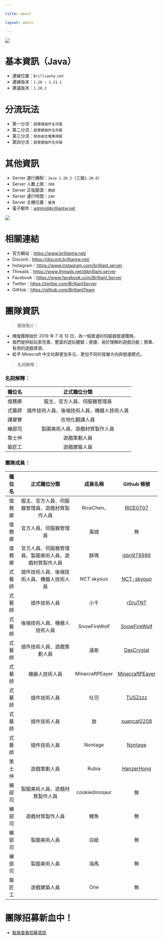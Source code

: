 ```yaml
---

title: about

layout: about

---
```


![](img/關於輝煌/橫幅.png)

# 基本資訊（Java）
- 連線位置：` Brilliantw.net `
- 連線版本：` 1.20 ~ 1.21.1 `
- 建議版本：` 1.20.2 `

# 分流玩法
- 第一分流：` 超便捷插件生存服 `
- 第二分流：` 超便捷插件生存服 `
- 第三分流：` 很自由生電專用服 `
- 第四分流：` 超便捷插件生存服 `

# 其他資訊
- Server 運行機制：` Java 1.20.2 `（三服` 1.20.6 `）
- Server 人數上限：` 300 `
- Server 正版驗證：` 開啟 `
- Server 運行時間：` 24H `
- Server 主機位置：` 臺灣 `
- 電子郵件：admin@brilliantw.net

<a href="https://www.mc-list.xyz/843/info" target="_blank"><img src="https://www.mc-list.xyz/banner/1-843.png" border="0"></a>

# 相關連結
- 官方網站：https://www.brilliantw.net/
- Discord：https://discord.brilliantw.net/
- Instagram：https://www.instagram.com/brilliant.server
- Threads：https://www.threads.net/@brilliant.server
- Facebook：https://www.facebook.com/Brilliant.Server
- Twitter：https://twitter.com/BrilliantServer
- GitHub：https://github.com/BrilliantTeam


# 團隊資訊

> 團隊簡介：

- 輝煌團隊始於 2019 年 7 月 13 日，為一個普通的伺服器營運團隊。
- 我們提供給玩家完善、豐富的遊玩體驗；便捷、易於理解的遊戲功能；簡單、有用的遊戲資源，
- 給予 Minecraft 中文社群更加多元、更加不同的發展方向與營運模式。

> 名詞解釋：
### 名詞解釋：
職位名|正式職位分類|
:------:|:------:|
煌務卿|服主、官方人員、伺服器管理員
式藝師|插件技術人員、後端技術人員、機器人技術人員
譯屋寮|在地化翻譯人員
繪部司|製圖美術人員、遊戲材質製作人員
策士仲|遊戲策劃人員
築匠工|遊戲建築人員

### 團隊成員：
職位名|正式職位分類|成員名稱|Github 帳號|
:------:|:------:|:------:|:------:|
煌務卿|服主、官方人員、伺服器管理員、遊戲材質製作人員|RiceChen_|[RICE0707](https://github.com/RICE0707)
煌務卿|官方人員、伺服器管理員|風城|無
煌務卿|官方人員、伺服器管理員、製圖美術人員、遊戲材質製作人員|酥瑪|[isbn978986](https://github.com/isbn978986)
式藝師|插件技術人員、後端技術人員、機器人技術人員|NCT skyouo|[NCT-skyouo](https://github.com/NCT-skyouo)
式藝師|插件技術人員|小千|[rDruTNT](https://github.com/rDruTNT)
式藝師|後端技術人員、機器人技術人員|SnowFireWolf|[SnowFireWolf](https://github.com/SnowFireWolf)
式藝師|插件技術人員、遊戲策劃人員|達斯|[DasCrystal](https://github.com/DasCrystal)
式藝師|機器人技術人員|MinecraftPEayer|[MinecraftPEayer](https://github.com/MinecraftPEayer)
式藝師|插件技術人員|吐司|[TUSZzzz](https://github.com/TUSZzzz)
式藝師|插件技術人員|旋|[xuancat0208](https://github.com/xuancat0208)
式藝師|插件技術人員|Nontage|[Nontage](https://github.com/SeanMud0319)
策士仲|遊戲策劃人員|Rubia|[HanzerHong](https://github.com/Rubia7599)
繪部司|製圖美術人員、遊戲材質製作人員|cookiedinosaur|無
繪部司|遊戲材質製作人員|鯉魚|無
繪部司|製圖美術人員|白紙|無
繪部司|製圖美術人員|海馬|無
築匠工|遊戲建築人員|One|無

# 團隊招募新血中！
- <a href="https://www.brilliantw.net/成員招募">點我查看招募資訊</a>
